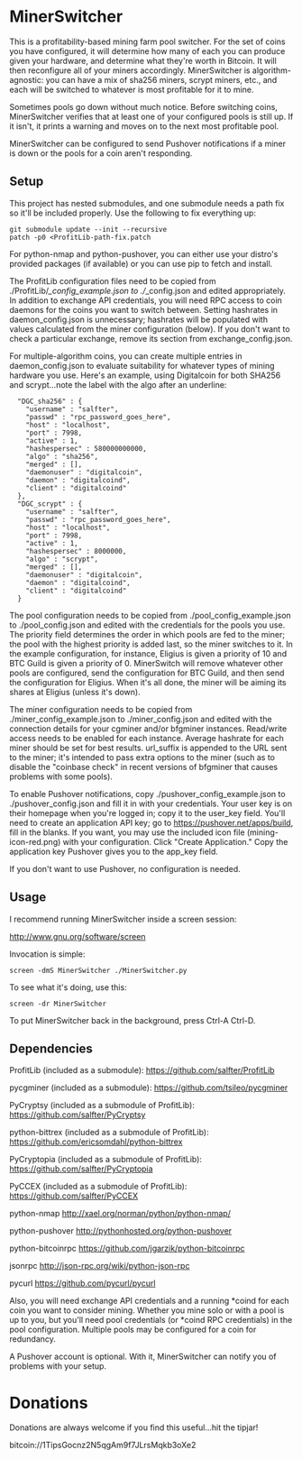 MinerSwitcher
=============

This is a profitability-based mining farm pool switcher.  For the set of
coins you have configured, it will determine how many of each you can
produce given your hardware, and determine what they're worth in Bitcoin. 
It will then reconfigure all of your miners accordingly.  MinerSwitcher is
algorithm-agnostic: you can have a mix of sha256 miners, scrypt miners,
etc., and each will be switched to whatever is most profitable for it to
mine.

Sometimes pools go down without much notice.  Before switching coins,
MinerSwitcher verifies that at least one of your configured pools is still
up.  If it isn't, it prints a warning and moves on to the next most
profitable pool.

MinerSwitcher can be configured to send Pushover notifications if a miner is
down or the pools for a coin aren't responding.

Setup
-----

This project has nested submodules, and one submodule needs a path fix so
it'll be included properly.  Use the following to fix everything up:

```
git submodule update --init --recursive
patch -p0 <ProfitLib-path-fix.patch
```

For python-nmap and python-pushover, you can either use your distro's
provided packages (if available) or you can use pip to fetch and install.

The ProfitLib configuration files need to be copied from 
./ProfitLib/*_config_example.json to ./*_config.json and edited 
appropriately.  In addition to exchange API credentials, you will 
need RPC access to coin daemons for the coins you want to switch 
between.  Setting hashrates in daemon_config.json is unnecessary; 
hashrates will be populated with values calculated from the miner
configuration (below).  If you don't want to check a particular exchange,
remove its section from exchange_config.json.

For multiple-algorithm coins, you can create multiple entries in
daemon_config.json to evaluate suitability for whatever types of mining
hardware you use.  Here's an example, using Digitalcoin for both SHA256 and
scrypt...note the label with the algo after an underline:

```
  "DGC_sha256" : {
    "username" : "salfter",
    "passwd" : "rpc_password_goes_here",
    "host" : "localhost",
    "port" : 7998,
    "active" : 1,
    "hashespersec" : 580000000000,
    "algo" : "sha256",
    "merged" : [],
    "daemonuser" : "digitalcoin",
    "daemon" : "digitalcoind",
    "client" : "digitalcoind"
  },
  "DGC_scrypt" : {
    "username" : "salfter",
    "passwd" : "rpc_password_goes_here",
    "host" : "localhost",
    "port" : 7998,
    "active" : 1,
    "hashespersec" : 8000000,
    "algo" : "scrypt",
    "merged" : [],
    "daemonuser" : "digitalcoin",
    "daemon" : "digitalcoind",
    "client" : "digitalcoind"
  }
```

The pool configuration needs to be copied from ./pool_config_example.json to
./pool_config.json and edited with the credentials for the pools you use.
The priority field determines the order in which pools are fed to the miner;
the pool with the highest priority is added last, so the miner switches to
it.  In the example configuration, for instance, Eligius is given a priority
of 10 and BTC Guild is given a priority of 0.  MinerSwitch will remove
whatever other pools are configured, send the configuration for BTC Guild,
and then send the configuration for Eligius.  When it's all done, the miner
will be aiming its shares at Eligius (unless it's down).

The miner configuration needs to be copied from ./miner_config_example.json
to ./miner_config.json and edited with the connection details for your
cgminer and/or bfgminer instances.  Read/write access needs to be enabled
for each instance.  Average hashrate for each miner should be set for best
results.  url_suffix is appended to the URL sent to the miner; it's intended
to pass extra options to the miner (such as to disable the "coinbase check"
in recent versions of bfgminer that causes problems with some pools).

To enable Pushover notifications, copy ./pushover_config_example.json to
./pushover_config.json and fill it in with your credentials.  Your user key
is on their homepage when you're logged in; copy it to the user_key field. 
You'll need to create an application API key; go to
https://pushover.net/apps/build, fill in the blanks.  If you want, you may
use the included icon file (mining-icon-red.png) with your configuration. 
Click "Create Application." Copy the application key Pushover gives you to
the app_key field.

If you don't want to use Pushover, no configuration is needed.

Usage
-----

I recommend running MinerSwitcher inside a screen session:

http://www.gnu.org/software/screen

Invocation is simple:

```
screen -dmS MinerSwitcher ./MinerSwitcher.py
```

To see what it's doing, use this:

```
screen -dr MinerSwitcher
```

To put MinerSwitcher back in the background, press Ctrl-A Ctrl-D.

Dependencies
------------

ProfitLib (included as a submodule):
  https://github.com/salfter/ProfitLib

pycgminer (included as a submodule):
  https://github.com/tsileo/pycgminer

PyCryptsy (included as a submodule of ProfitLib):
  https://github.com/salfter/PyCryptsy    

python-bittrex (included as a submodule of ProfitLib):
  https://github.com/ericsomdahl/python-bittrex

PyCryptopia (included as a submodule of ProfitLib):
  https://github.com/salfter/PyCryptopia

PyCCEX (included as a submodule of ProfitLib):
  https://github.com/salfter/PyCCEX

python-nmap
  http://xael.org/norman/python/python-nmap/

python-pushover
  http://pythonhosted.org/python-pushover

python-bitcoinrpc
  https://github.com/jgarzik/python-bitcoinrpc

jsonrpc
  http://json-rpc.org/wiki/python-json-rpc

pycurl
  https://github.com/pycurl/pycurl

Also, you will need exchange API credentials and a running *coind for each
coin you want to consider mining.  Whether you mine solo or with a pool is
up to you, but you'll need pool credentials (or *coind RPC credentials) in
the pool configuration.  Multiple pools may be configured for a coin for
redundancy.

A Pushover account is optional.  With it, MinerSwitcher can notify you of
problems with your setup.

Donations
=========

Donations are always welcome if you find this useful...hit the tipjar!

bitcoin://1TipsGocnz2N5qgAm9f7JLrsMqkb3oXe2
